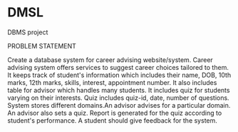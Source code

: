 # DMSL
DBMS project

PROBLEM STATEMENT

Create a database system for career advising website/system.
Career advising system offers services to suggest career choices tailored to them. It keeps track of student's information which includes their name, DOB, 10th marks, 12th marks, skills, interest, appointment number. It also includes table for advisor which handles many students. It includes quiz for students varying on their interests. Quiz includes quiz-id, date, number of questions. System stores different domains.An advisor advises for a particular domain. An advisor also sets a quiz. Report is generated for the quiz according to student's performance. A student should give feedback for the system.
